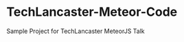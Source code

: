 TechLancaster-Meteor-Code
=========================

Sample Project for TechLancaster MeteorJS Talk
